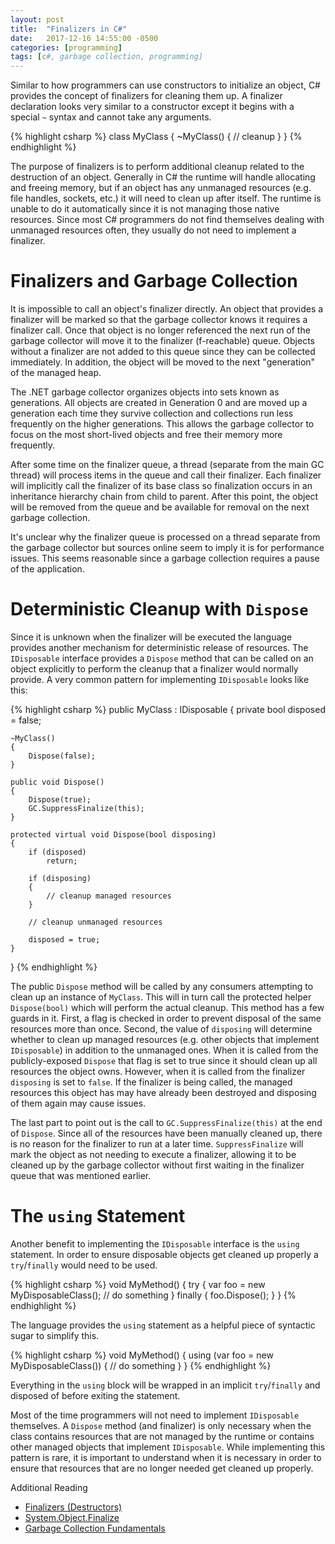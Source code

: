 ```yaml
---
layout: post
title:  "Finalizers in C#"
date:   2017-12-16 14:55:00 -0500
categories: [programming]
tags: [c#, garbage collection, programming]
---
```


Similar to how programmers can use constructors to initialize an object, C# provides the concept of finalizers for cleaning them up. A finalizer declaration looks very similar to a constructor except it begins with a special `~` syntax and cannot take any arguments.

{% highlight csharp %}
class MyClass
{
    ~MyClass()
    {
        // cleanup
    }
}
{% endhighlight %}

The purpose of finalizers is to perform additional cleanup related to the destruction of an object. Generally in C# the runtime will handle allocating and freeing memory, but if an object has any unmanaged resources (e.g. file handles, sockets, etc.) it will need to clean up after itself. The runtime is unable to do it automatically since it is not managing those native resources. Since most C# programmers do not find themselves dealing with unmanaged resources often, they usually do not need to implement a finalizer.

# Finalizers and Garbage Collection

It is impossible to call an object's finalizer directly. An object that provides a finalizer will be marked so that the garbage collector knows it requires a finalizer call. Once that object is no longer referenced the next run of the garbage collector will move it to the finalizer (f-reachable) queue. Objects without a finalizer are not added to this queue since they can be collected immediately. In addition, the object will be moved to the next "generation" of the managed heap. 

The .NET garbage collector organizes objects into sets known as generations. All objects are created in Generation 0 and are moved up a generation each time they survive collection and collections run less frequently on the higher generations. This allows the garbage collector to focus on the most short-lived objects and free their memory more frequently.

After some time on the finalizer queue, a thread (separate from the main GC thread) will process items in the queue and call their finalizer. Each finalizer will implicitly call the finalizer of its base class so finalization occurs in an inheritance hierarchy chain from child to parent. After this point, the object will be removed from the queue and be available for removal on the next garbage collection. 

It's unclear why the finalizer queue is processed on a thread separate from the garbage collector but sources online seem to imply it is for performance issues. This seems reasonable since a garbage collection requires a pause of the application.

# Deterministic Cleanup with `Dispose`

Since it is unknown when the finalizer will be executed the language provides another mechanism for deterministic release of resources. The `IDisposable` interface provides a `Dispose` method that can be called on an object explicitly to perform the cleanup that a finalizer would normally provide. A very common pattern for implementing `IDisposable` looks like this:

{% highlight csharp %}
public MyClass : IDisposable
{
    private bool disposed = false;

    ~MyClass()
    {
        Dispose(false);
    }

    public void Dispose()
    {
        Dispose(true);
        GC.SuppressFinalize(this);
    }

    protected virtual void Dispose(bool disposing)
    {
        if (disposed)
            return;

        if (disposing)
        {
            // cleanup managed resources
        }

        // cleanup unmanaged resources

        disposed = true;
    }
}
{% endhighlight %}

The public `Dispose` method will be called by any consumers attempting to clean up an instance of `MyClass`. This will in turn call the protected helper `Dispose(bool)` which will perform the actual cleanup. This method has a few guards in it. First, a flag is checked in order to prevent disposal of the same resources more than once. Second, the value of `disposing` will determine whether to clean up managed resources (e.g. other objects that implement `IDisposable`) in addition to the unmanaged ones. When it is called from the publicly-exposed `Dispose` that flag is set to true since it should clean up all resources the object owns. However, when it is called from the finalizer `disposing` is set to `false`. If the finalizer is being called, the managed resources this object has may have already been destroyed and disposing of them again may cause issues.

The last part to point out is the call to `GC.SuppressFinalize(this)` at the end of `Dispose`. Since all of the resources have been manually cleaned up, there is no reason for the finalizer to run at a later time. `SuppressFinalize` will mark the object as not needing to execute a finalizer, allowing it to be cleaned up by the garbage collector without first waiting in the finalizer queue that was mentioned earlier.

# The `using` Statement

Another benefit to implementing the `IDisposable` interface is the `using` statement. In order to ensure disposable objects get cleaned up properly a `try`/`finally` would need to be used.

{% highlight csharp %}
void MyMethod()
{
    try
    {
        var foo = new MyDisposableClass();
        // do something
    }
    finally
    {
        foo.Dispose();
    }
}
{% endhighlight %}

The language provides the `using` statement as a helpful piece of syntactic sugar to simplify this.

{% highlight csharp %}
void MyMethod()
{
    using (var foo = new MyDisposableClass())
    {
        // do something
    }
}
{% endhighlight %}

Everything in the `using` block will be wrapped in an implicit `try`/`finally` and disposed of before exiting the statement.

Most of the time programmers will not need to implement `IDisposable` themselves. A `Dispose` method (and finalizer) is only necessary when the class contains resources that are not managed by the runtime or contains other managed objects that implement `IDisposable`. While implementing this pattern is rare, it is important to understand when it is necessary in order to ensure that resources that are no longer needed get cleaned up properly.

Additional Reading
* [Finalizers (Destructors)][destructors]
* [System.Object.Finalize][object-finalize]
* [Garbage Collection Fundamentals][gc]

[object-finalize]: https://docs.microsoft.com/en-us/dotnet/api/system.object.finalize?view=netframework-4.8
[destructors]: https://docs.microsoft.com/en-us/dotnet/csharp/programming-guide/classes-and-structs/destructors
[gc]: https://docs.microsoft.com/en-us/dotnet/standard/garbage-collection/fundamentals